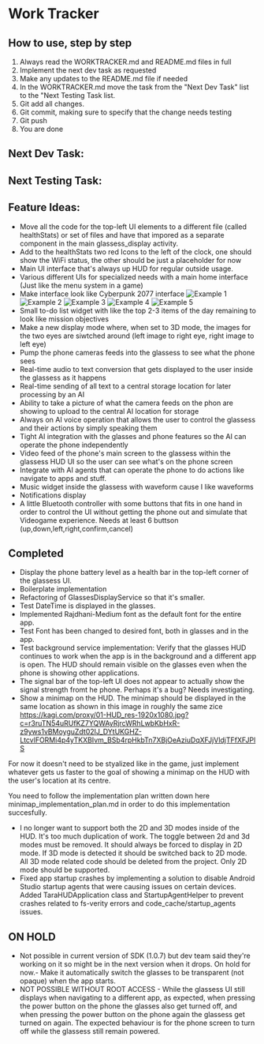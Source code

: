# Work Tracker

## How to use, step by step

1. Always read the WORKTRACKER.md and README.md files in full
2. Implement the next dev task as requested
3. Make any updates to the README.md file if needed
4. In the WORKTRACKER.md move the task from the "Next Dev Task" list to the "Next Testing Task list.
5. Git add all changes.
6. Git commit, making sure to specify that the change needs testing
7. Git push
8. You are done

## Next Dev Task:


## Next Testing Task:


## Feature Ideas:
- Move all the code for the top-left UI elements to a different file (called healthStats) or set of files and have that impored as a separate component in the main glassess_display activity. 
- Add to the healthStats two red Icons to the left of the clock, one should show the WiFi status, the other should be just a placeholder for now
- Main UI interface that's always up HUD for regular outside usage.
- Various different UIs for specialized needs with a main home interface (Just like the menu system in a game)
- Make interface look like Cyberpunk 2077 interface
![Example 1](https://kagi.com/proxy/01-HUD_res-1920x1080.jpg?c=r3ruTN54uRUfKZ7YQWAyRjrcWRhLwbKbHxR-z9yws1vBMoyguZdt02IJ_DYtUKGHZ-LtcvlFORMi4p4yTKXBIvm_BSb4rpHkbTn7XBjOeAziuDqXFJjVldjTFfXFJPlS)
![Example 2](https://kagi.com/proxy/cyberpunk-2077-inventory.png?c=r3ruTN54uRUfKZ7YQWAyRjrcWRhLwbKbHxR-z9yws1uB_4i6PVbzr6ks6OEhVQjOHEeevQkGFDxu_CXxQlR9j6CXEZ0iMgF07OQ5Tcf9YkbUO0eeZW23OP1Esh-dpnEMFieNCfGsWdSjhaPahY7voA%3D%3D)
![Example 3](https://kagi.com/proxy/Cyberpunk-207712292020-013429-95236.jpg?c=Wm3gB90_xO0KDyFYSPobHLotF6fiM7Cgw5qArYgphVg2VIQvgm8tyurnj5qk29uuLvwSwosK_H-oCpkCvQ3b7Prnk9jNYcangX1zMSIbX8qytgNVJczleUJxhzjYA0gk)
![Example 4](https://kagi.com/proxy/omg7z3u0e3p91.jpg?c=MHaoEHf4JA4T1dYEo1CR0X0TUe2ouvSbn8yjRBD1I_nC9ho-4N4vcnXNlOXXk3q9J45pfeetiT5ugwGR9vm_pvbhpHMDb08-TlkMtfqRU4p9HVI_baJZN8l4eE0RJzT9TXUkqMoHZbRFb7ynNgrGoqaFR8YFnhu3Uan0GiGU4C5_KGNIb8JZk5-fc_7fvK0g)
![Example 5](https://kagi.com/proxy/vo82brtkyk491.jpg?c=TklOzPjLPioJ5YMJT75bSoRpDc5CNyG1ip-t0-zqb3GpJjA69-hJwXUeCbIcFHEI)
- Small to-do list widget with like the top 2-3 items of the day remaining to look like mission objectives
- Make a new display mode where, when set to 3D mode, the images for the two eyes are siwtched around (left image to right eye, right image to left eye)
- Pump the phone cameras feeds into the glassess to see what the phone sees
- Real-time audio to text conversion that gets displayed to the user inside the glassess as it happens
- Real-time sending of all text to a central storage location for later processing by an AI
- Ability to take a picture of what the camera feeds on the phon are showing to upload to the central AI location for storage
- Always on AI voice operation that allows the user to control the glassess and their actions by simply speaking them
- Tight AI integration with the glasses and phone features so the AI can operate the phone independently
- Video feed of the phone's main screen to the glassess within the glassess HUD UI so the user can see what's on the phone screen
- Integrate with AI agents that can operate the phone to do actions like navigate to apps and stuff.
- Music widget inside the glassess with waveform cause I like waveforms
- Notifications display
- A little Bluetooth controller with some buttons that fits in one hand in order to control the UI without getting the phone out and simulate that Videogame experience. Needs at least 6 buttson (up,down,left,right,confirm,cancel)

## Completed
- Display the phone battery level as a health bar in the top-left corner of the glassess UI. 
- Boilerplate implementation
- Refactoring of GlassesDisplayService so that it's smaller.
- Test DateTime is displayed in the glasses.
- Implemented Rajdhani-Medium font as the default font for the entire app.
- Test Font has been changed to desired font, both in glasses and in the app.
- Test background service implementation: Verify that the glasses HUD continues to work when the app is in the background and a different app is open. The HUD should remain visible on the glasses even when the phone is showing other applications.
- The signal bar of the top-left UI does not appear to actually show the signal strength fromt he phone. Perhaps it's a bug? Needs investigating.
- Show a minimap on the HUD. The minimap should be displayed in the same location as shown in this image in roughly the same zice https://kagi.com/proxy/01-HUD_res-1920x1080.jpg?c=r3ruTN54uRUfKZ7YQWAyRjrcWRhLwbKbHxR-z9yws1vBMoyguZdt02IJ_DYtUKGHZ-LtcvlFORMi4p4yTKXBIvm_BSb4rpHkbTn7XBjOeAziuDqXFJjVldjTFfXFJPlS

For now it doesn't need to be styalized like in the game, just implement whatever gets us faster to the goal of showing a minimap on the HUD with the user's location at its centre.

You need to follow the implementation plan written down here minimap_implementation_plan.md in order to do this implementation succesfully. 
- I no longer want to support both the 2D and 3D modes inside of the HUD. It's too much duplication of work. The toggle between 2d and 3d modes must be removed. It should always be forced to display in 2D mode. If 3D mode is detected it should be switched back to 2D mode. All 3D mode related code should be deleted from the project. Only 2D mode should be supported.
- Fixed app startup crashes by implementing a solution to disable Android Studio startup agents that were causing issues on certain devices. Added TaraHUDApplication class and StartupAgentHelper to prevent crashes related to fs-verity errors and code_cache/startup_agents issues.


## ON HOLD
- Not possible in current version of SDK (1.0.7) but dev team said they're working on it so might be in the next version when it drops. On hold for now.- Make it automatically switch the glasses to be transparent (not opaque) when the app starts.
- NOT POSSIBLE WITHOUT ROOT ACCESS - While the glassess UI still displays when navigating to a different app, as expected, when pressing the power button on the phone the glasses also get turned off, and when pressing the power button on the phone again the glassess get turned on again. The expected behaviour is for the phone screen to turn off while the glassess still remain powered.
